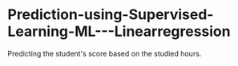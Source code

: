 # Prediction-using-Supervised-Learning-ML---Linearregression
Predicting the student's score based on the studied hours.
